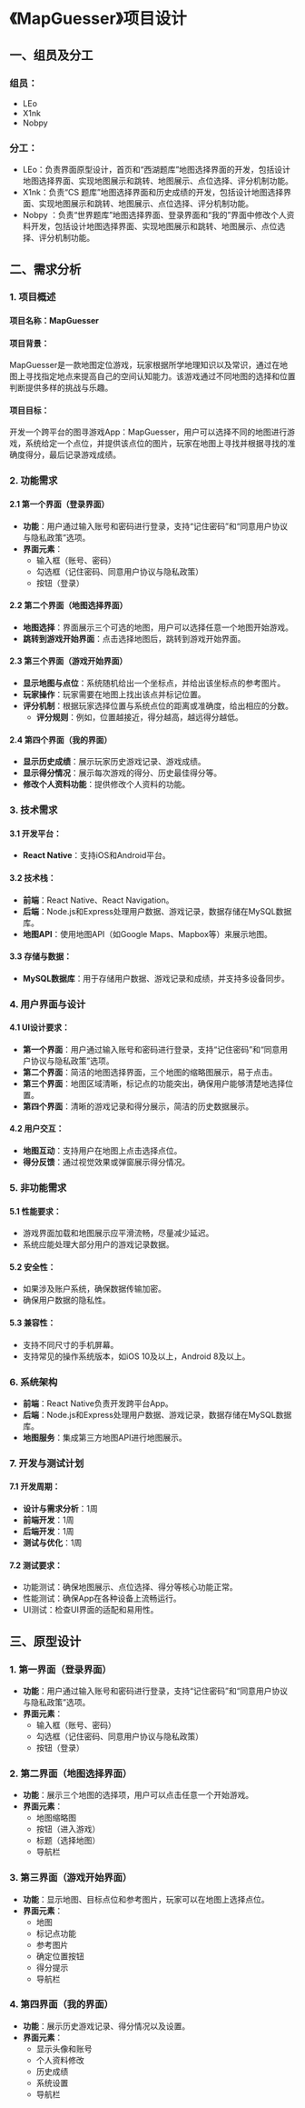 # 《MapGuesser》项目设计

## 一、组员及分工

### 组员：

- LEo 
- X1nk 
- Nobpy 

### 分工：

- LEo：负责界面原型设计，首页和“西湖题库”地图选择界面的开发，包括设计地图选择界面、实现地图展示和跳转、地图展示、点位选择、评分机制功能。
- X1nk：负责“CS 题库”地图选择界面和历史成绩的开发，包括设计地图选择界面、实现地图展示和跳转、地图展示、点位选择、评分机制功能。
- Nobpy ：负责“世界题库”地图选择界面、登录界面和“我的”界面中修改个人资料开发，包括设计地图选择界面、实现地图展示和跳转、地图展示、点位选择、评分机制功能。

## 二、需求分析

### 1. 项目概述

#### 项目名称：MapGuesser  

#### 项目背景：

MapGuesser是一款地图定位游戏，玩家根据所学地理知识以及常识，通过在地图上寻找指定地点来提高自己的空间认知能力。该游戏通过不同地图的选择和位置判断提供多样的挑战与乐趣。

#### 项目目标：

开发一个跨平台的图寻游戏App：MapGuesser，用户可以选择不同的地图进行游戏，系统给定一个点位，并提供该点位的图片，玩家在地图上寻找并根据寻找的准确度得分，最后记录游戏成绩。

### 2. 功能需求

#### 2.1 第一个界面（登录界面）

- **功能**：用户通过输入账号和密码进行登录，支持“记住密码”和“同意用户协议与隐私政策”选项。
- **界面元素**：  
  - 输入框（账号、密码）  
  - 勾选框（记住密码、同意用户协议与隐私政策）  
  - 按钮（登录）  

#### 2.2 第二个界面（地图选择界面）

- **地图选择**：界面展示三个可选的地图，用户可以选择任意一个地图开始游戏。
- **跳转到游戏开始界面**：点击选择地图后，跳转到游戏开始界面。

#### 2.3 第三个界面（游戏开始界面）

- **显示地图与点位**：系统随机给出一个坐标点，并给出该坐标点的参考图片。
- **玩家操作**：玩家需要在地图上找出该点并标记位置。
- **评分机制**：根据玩家选择位置与系统点位的距离或准确度，给出相应的分数。
  - **评分规则**：例如，位置越接近，得分越高，越远得分越低。

#### 2.4 第四个界面（我的界面）

- **显示历史成绩**：展示玩家历史游戏记录、游戏成绩。
- **显示得分情况**：展示每次游戏的得分、历史最佳得分等。
- **修改个人资料功能**：提供修改个人资料的功能。

### 3. 技术需求

#### 3.1 开发平台：

- **React Native**：支持iOS和Android平台。

#### 3.2 技术栈：

- **前端**：React Native、React Navigation。
- **后端**：Node.js和Express处理用户数据、游戏记录，数据存储在MySQL数据库。
- **地图API**：使用地图API（如Google Maps、Mapbox等）来展示地图。

#### 3.3 存储与数据：

- **MySQL数据库**：用于存储用户数据、游戏记录和成绩，并支持多设备同步。

### 4. 用户界面与设计

#### 4.1 UI设计要求：

- **第一个界面**：用户通过输入账号和密码进行登录，支持“记住密码”和“同意用户协议与隐私政策”选项。 
- **第二个界面**：简洁的地图选择界面，三个地图的缩略图展示，易于点击。
- **第三个界面**：地图区域清晰，标记点的功能突出，确保用户能够清楚地选择位置。
- **第四个界面**：清晰的游戏记录和得分展示，简洁的历史数据展示。

#### 4.2 用户交互：

- **地图互动**：支持用户在地图上点击选择点位。
- **得分反馈**：通过视觉效果或弹窗展示得分情况。

### 5. 非功能需求

#### 5.1 性能要求：

- 游戏界面加载和地图展示应平滑流畅，尽量减少延迟。
- 系统应能处理大部分用户的游戏记录数据。

#### 5.2 安全性：

- 如果涉及账户系统，确保数据传输加密。
- 确保用户数据的隐私性。

#### 5.3 兼容性：

- 支持不同尺寸的手机屏幕。
- 支持常见的操作系统版本，如iOS 10及以上，Android 8及以上。

### 6. 系统架构

- **前端**：React Native负责开发跨平台App。
- **后端**：Node.js和Express处理用户数据、游戏记录，数据存储在MySQL数据库。
- **地图服务**：集成第三方地图API进行地图展示。

### 7. 开发与测试计划

#### 7.1 开发周期：

- **设计与需求分析**：1周
- **前端开发**：1周
- **后端开发**：1周
- **测试与优化**：1周

#### 7.2 测试要求：

- 功能测试：确保地图展示、点位选择、得分等核心功能正常。
- 性能测试：确保App在各种设备上流畅运行。
- UI测试：检查UI界面的适配和易用性。

## 三、原型设计  

### 1. 第一界面（登录界面）

- **功能**：用户通过输入账号和密码进行登录，支持“记住密码”和“同意用户协议与隐私政策”选项。
- **界面元素**：  
  - 输入框（账号、密码）  
  - 勾选框（记住密码、同意用户协议与隐私政策）  
  - 按钮（登录）  

### 2. 第二界面（地图选择界面）

- **功能**：展示三个地图的选择项，用户可以点击任意一个开始游戏。
- **界面元素**：  
  - 地图缩略图  
  - 按钮（进入游戏）  
  - 标题（选择地图） 
  - 导航栏 

### 3. 第三界面（游戏开始界面）

- **功能**：显示地图、目标点位和参考图片，玩家可以在地图上选择点位。
- **界面元素**：  
  - 地图  
  - 标记点功能  
  - 参考图片  
  - 确定位置按钮  
  - 得分提示  
  - 导航栏 

### 4. 第四界面（我的界面）

- **功能**：展示历史游戏记录、得分情况以及设置。
- **界面元素**：  
  - 显示头像和账号  
  - 个人资料修改  
  - 历史成绩  
  - 系统设置
  - 导航栏 

